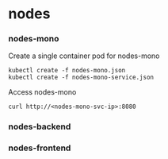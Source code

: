 # nodes

### nodes-mono

Create a single container pod for nodes-mono
```
kubectl create -f nodes-mono.json
kubectl create -f nodes-mono-service.json
```

Access nodes-mono
```
curl http://<nodes-mono-svc-ip>:8080
```

### nodes-backend

### nodes-frontend
